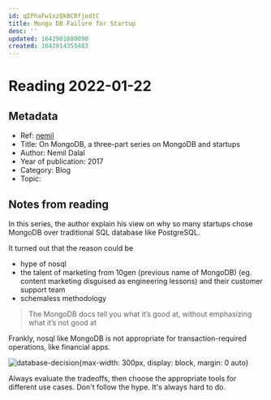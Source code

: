 ```yaml
---
id: qIPhaFw1xzQkBCRfjodtC
title: Mongo DB Failure for Startup
desc: ''
updated: 1642901880090
created: 1642814355483
---
```

# Reading 2022-01-22

## Metadata

- Ref: [nemil](https://www.nemil.com/mongo/index.html)
- Title: On MongoDB, a three-part series on MongoDB and startups
- Author: Nemil Dalal
- Year of publication: 2017
- Category: Blog
- Topic: 

## Notes from reading

In this series, the author explain his view on why so many startups chose MongoDB over traditional SQL database like PostgreSQL. 

It turned out that the reason could be
- hype of nosql
- the talent of marketing from 10gen (previous name of MongoDB) (eg. content marketing disguised as engineering lessons) and their customer support team
- schemaless methodology

> The MongoDB docs tell you what it’s good at, without emphasizing what it’s not good at

Frankly, nosql like MongoDB is not appropriate for transaction-required operations, like financial apps.

![database-decision](https://www.nemil.com/mongo/img/database-decisions.png){max-width: 300px, display: block, margin: 0 auto}

Always evaluate the tradeoffs, then choose the appropriate tools for different use cases. Don't follow the hype. It's always hard to do. 